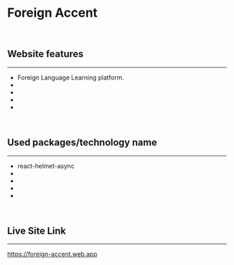 # Foreign Accent

<br/>

## Website features

---

- Foreign Language Learning platform.
-
-
-
-

<br/>

## Used packages/technology name

---

- react-helmet-async
-
-
-
-

<br/>

## Live Site Link

---

https://foreign-accent.web.app
